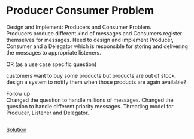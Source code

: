 # Producer Consumer Problem


Design and Implement: Producers and Consumer Problem.  
Producers produce different kind of messages and Consumers register themselves for messages. 
Need to design and implement Producer, Consumer and a Delegator which is responsible for storing and delivering the messages to appropriate listeners. 

OR  (as a use case specific question)  
  
customers want to buy some products but products are out of stock,  
design a system to notify them when those products are again available?

Follow up  
Changed the question to handle millions of messages. 
Changed the question to handle different priority messages. 
Threading model for Producer, Listener and Delegator. 


``` 

```

[Solution](./src/Main.java)